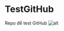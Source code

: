 # TestGitHub
Repo để test GitHub
![alt](https://t3.ftcdn.net/jpg/02/09/65/14/240_F_209651427_Moux8Hkey15wtMbtLymbPPrdrLhm58fH.jpg)

